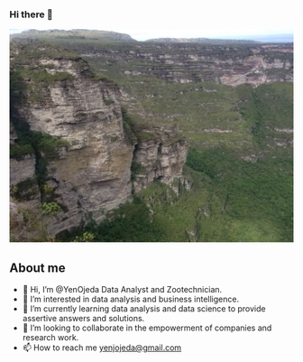 ### Hi there 👋

![Hi](https://raw.githubusercontent.com/YenOjeda/YenOjeda/main/IMG-20180325-WA0233.jpg)

## About me

- 👋 Hi, I’m @YenOjeda Data Analyst and Zootechnician. 
- 👀 I’m interested in data analysis and business intelligence.
- 🌱 I’m currently learning data analysis and data science to provide assertive answers and solutions.
- 💞️ I’m looking to collaborate in the empowerment of companies and research work.
- 📫 How to reach me yenjojeda@gmail.com
